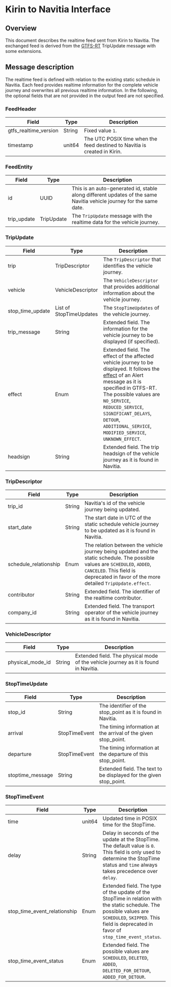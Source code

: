 # Kirin to Navitia Interface
## Overview
This document describes the realtime feed sent from Kirin to Navitia. The exchanged
feed is derived from the [GTFS-RT](https://gtfs.org/reference/realtime/v2/) TripUpdate message with some extensions.

## Message description
The realtime feed is defined with relation to the existing static schedule in Navitia.
Each feed provides realtime information for the complete vehicle journey and
overwrites all previous realtime information.
In the following, the optional fields that are not provided in the output feed are not specified.

### FeedHeader
Field | Type | Description
--- | --- | ---
gtfs_realtime_version | String | Fixed value `1`.
timestamp | unit64 | The UTC POSIX time when the feed destined to Navitia is created in Kirin.

### FeedEntity
Field | Type | Description
--- | --- | ---
id | UUID | This is an auto-generated id, stable along different updates of the same Navitia vehicle journey for the same date.
trip_update | TripUpdate | The `TripUpdate` message with the realtime data for the vehicle journey.

### TripUpdate
Field | Type | Description
--- | --- | ---
trip | TripDescriptor | The `TripDescriptor` that identifies the vehicle journey.
vehicle | VehicleDescriptor | The `VehicleDescriptor` that provides additional information about the vehicle journey.
stop_time_update | List of StopTimeUpdates | The `StopTimeUpdates` of the vehicle journey.
trip_message | String | Extended field. The information for the vehicle journey to be displayed (if specified).
effect | Enum | Extended field. The effect of the affected vehicle journey to be displayed. It follows the [effect](https://gtfs.org/reference/realtime/v2/#enum-effect) of an Alert message as it is specified in GTFS-RT. The possible values are `NO_SERVICE`, `REDUCED_SERVICE`, `SIGNIFICANT_DELAYS`, `DETOUR`, `ADDITIONAL_SERVICE`, `MODIFIED_SERVICE`, `UNKNOWN_EFFECT`.
headsign | String | Extended field. The trip headsign of the vehicle journey as it is found in Navitia.

### TripDescriptor
Field | Type | Description
--- | --- | ---
trip_id | String | Navitia's id of the vehicle journey being updated.
start_date | String | The start date in UTC of the static schedule vehicle journey to be updated as it is found in Navitia.
schedule_relationship | Enum | The relation between the vehicle journey being updated and the static schedule. The possible values are `SCHEDULED`, `ADDED`, `CANCELED`. This field is deprecated in favor of the more detailed `TripUpdate.effect`.
contributor | String | Extended field. The identifier of the realtime contributor.
company_id | String | Extended field. The transport operator of the vehicle journey as it is found in Navitia.

### VehicleDescriptor
Field | Type | Description
--- | --- | ---
physical_mode_id | String | Extended field. The physical mode of the vehicle journey as it is found in Navitia.

### StopTimeUpdate
Field | Type | Description
--- | --- | ---
stop_id | String | The identifier of the stop_point as it is found in Navitia.
arrival | StopTimeEvent | The timing information at the arrival of the given stop_point.
departure | StopTimeEvent | The timing information at the departure of this stop_point.
stoptime_message | String | Extended field. The text to be displayed for the given stop_point.

### StopTimeEvent
Field | Type | Description
--- | --- | ---
time | unit64 | Updated time in POSIX time for the StopTime.
delay | String | Delay in seconds of the update at the StopTime. The default value is `0`. This field is only used to determine the StopTime status and `time` always takes precedence over `delay`.
stop_time_event_relationship | Enum | Extended field. The type of the update of the StopTime in relation with the static schedule. The possible values are `SCHEDULED`, `SKIPPED`. This field is deprecated in favor of `stop_time_event_status`.
stop_time_event_status | Enum | Extended field. The possible values are `SCHEDULED`, `DELETED`, `ADDED`, `DELETED_FOR_DETOUR`, `ADDED_FOR_DETOUR`.

